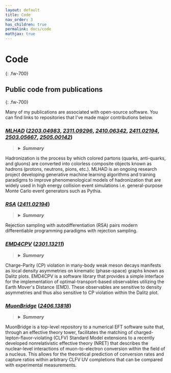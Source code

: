 ```yaml
---
layout: default
title: Code
nav_order: 3
has_children: true
permalink: docs/code
mathjax: true
---
```

# **Code**
{: .fw-700}

## Public code from publications
{: .fw-700}

Many of my publications are associated with open-source software. You can find links to repositories that I've made major contributions below.

### [***MLHAD***] (***[2203.04983](https://arxiv.org/abs/2203.04983)***, ***[2311.09296](https://arxiv.org/abs/2311.09296)***, ***[2410.06342](https://arxiv.org/abs/2410.06342)***, ***[2411.02194](https://arxiv.org/abs/2411.02194)***, ***[2503.05667](https://arxiv.org/abs/2503.05667)***, ***[2505.00142](https://arxiv.org/abs/2505.00142)***)
><details><summary><strong><em>Summary</em></strong></summary>
  Hadronization is the process by which colored partons (quarks, anti-quarks, and gluons) are converted into colorless composite objects known as hadrons (protons, neutrons, pions, etc.). MLHAD is an ongoing research project developing generative machine learning algorithms and training paradigms to improve phenomenological models of hadronization that are widely used in high energy collision event simulations i.e. general-purpose Monte Carlo event generators such as Pythia. 

### [***RSA***] (***[2411.02194](https://arxiv.org/pdf/2411.02194)***)
><details><summary><strong><em>Summary</em></strong></summary>
  Rejection sampling with autodifferentiation (RSA) pairs modern differentiable programming paradigms with rejection sampling. 

### [***EMD4CPV***] (***[2301.13211](https://arxiv.org/abs/2301.13211)***)
><details><summary><strong><em>Summary</em></strong></summary>
  Charge-Parity (CP) violation in many-body weak meson decays manifests as local density asymmetries on kinematic (phase-space) graphs known as Dalitz plots. EMD4CPV is a software library that provides a simple interface for the implementation of optimal-transport-based observables utilizing the Earth Mover's Distance (EMD). These observables are sensitive to density asymmetries and thus also sensitive to CP violation within the Dalitz plot.

### [***MuonBridge***] (***[2406.13818](https://arxiv.org/abs/2406.13818)***)
><details><summary><strong><em>Summary</em></strong></summary>
  MuonBridge is a top-level repository to a numerical EFT software suite that, through an effective theory tower, facilitates the matching of charged-lepton-flavor-violating (CLFV) Standard Model extensions to a recently developed nonrelativistic effective theory (NRET) that describes the nuclear-level interactions of muon-to-electron conversion within the field of a nucleus. This allows for the theoretical prediction of conversion rates and capture ratios within arbitrary CLFV UV completions that can be compared with experimental measurements.

[***MLHAD***]: https://gitlab.com/uchep/mlhad

[***EMD4CPV***]: https://github.com/adamdddave/emd4cpv

[***MuonBridge***]: https://github.com/Berkeley-Electroweak-Physics/MuonBridge

[***RSA***]: https://github.com/tonymenzo/RSA
